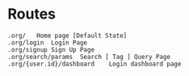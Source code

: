 # Routes
    .org/ 	Home page [Default State]
    .org/login	Login Page
    .org/signup	Sign Up Page
    .org/search/params	Search [ Tag ] Query Page 
    .org/{user.id}/dashboard	Login dashboard page
    